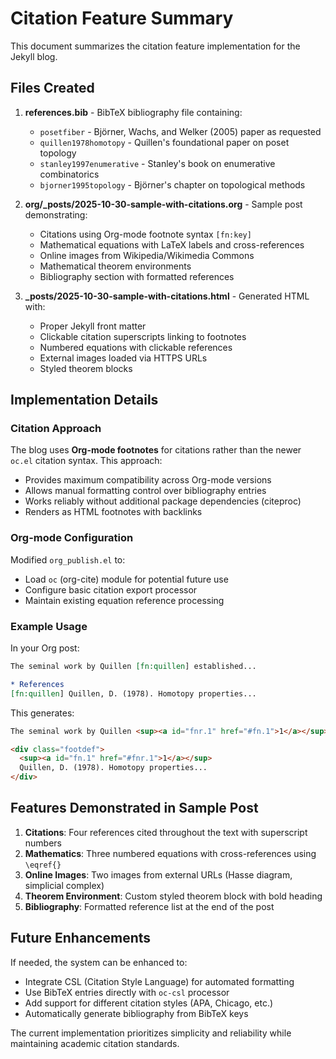 # Citation Feature Summary

This document summarizes the citation feature implementation for the Jekyll blog.

## Files Created

1. **references.bib** - BibTeX bibliography file containing:
   - `posetfiber` - Björner, Wachs, and Welker (2005) paper as requested
   - `quillen1978homotopy` - Quillen's foundational paper on poset topology
   - `stanley1997enumerative` - Stanley's book on enumerative combinatorics
   - `bjorner1995topology` - Björner's chapter on topological methods

2. **org/_posts/2025-10-30-sample-with-citations.org** - Sample post demonstrating:
   - Citations using Org-mode footnote syntax `[fn:key]`
   - Mathematical equations with LaTeX labels and cross-references
   - Online images from Wikipedia/Wikimedia Commons
   - Mathematical theorem environments
   - Bibliography section with formatted references

3. **_posts/2025-10-30-sample-with-citations.html** - Generated HTML with:
   - Proper Jekyll front matter
   - Clickable citation superscripts linking to footnotes
   - Numbered equations with clickable references
   - External images loaded via HTTPS URLs
   - Styled theorem blocks

## Implementation Details

### Citation Approach
The blog uses **Org-mode footnotes** for citations rather than the newer `oc.el` citation syntax. This approach:
- Provides maximum compatibility across Org-mode versions
- Allows manual formatting control over bibliography entries
- Works reliably without additional package dependencies (citeproc)
- Renders as HTML footnotes with backlinks

### Org-mode Configuration
Modified `org_publish.el` to:
- Load `oc` (org-cite) module for potential future use
- Configure basic citation export processor
- Maintain existing equation reference processing

### Example Usage

In your Org post:
```org
The seminal work by Quillen [fn:quillen] established...

* References
[fn:quillen] Quillen, D. (1978). Homotopy properties...
```

This generates:
```html
The seminal work by Quillen <sup><a id="fnr.1" href="#fn.1">1</a></sup>...

<div class="footdef">
  <sup><a id="fn.1" href="#fnr.1">1</a></sup>
  Quillen, D. (1978). Homotopy properties...
</div>
```

## Features Demonstrated in Sample Post

1. **Citations**: Four references cited throughout the text with superscript numbers
2. **Mathematics**: Three numbered equations with cross-references using `\eqref{}`
3. **Online Images**: Two images from external URLs (Hasse diagram, simplicial complex)
4. **Theorem Environment**: Custom styled theorem block with bold heading
5. **Bibliography**: Formatted reference list at the end of the post

## Future Enhancements

If needed, the system can be enhanced to:
- Integrate CSL (Citation Style Language) for automated formatting
- Use BibTeX entries directly with `oc-csl` processor
- Add support for different citation styles (APA, Chicago, etc.)
- Automatically generate bibliography from BibTeX keys

The current implementation prioritizes simplicity and reliability while maintaining academic citation standards.

